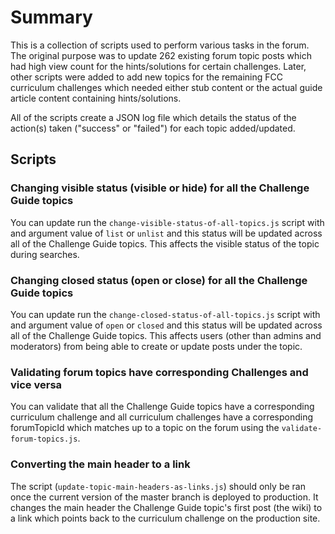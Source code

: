 # Summary
This is a collection of scripts used to perform various tasks in the forum.  The original purpose was to update 262 existing forum topic posts which had high view count for the hints/solutions for certain challenges.  Later, other scripts were added to add new topics for the remaining FCC curriculum challenges which needed either stub content or the actual guide article content containing hints/solutions.

All of the scripts create a JSON log file which details the status of the action(s) taken ("success" or "failed") for each topic added/updated.
## Scripts

### Changing visible status (visible or hide) for all the Challenge Guide topics
You can update run the `change-visible-status-of-all-topics.js` script with and argument value of `list` or `unlist` and this status will be updated across all of the Challenge Guide topics. This affects the visible status of the topic during searches.

### Changing closed status (open or close) for all the Challenge Guide topics
You can update run the `change-closed-status-of-all-topics.js` script with and argument value of `open` or `closed` and this status will be updated across all of the Challenge Guide topics.  This affects users (other than admins and moderators) from being able to create or update posts under the topic.

### Validating forum topics have corresponding Challenges and vice versa
You can validate that all the Challenge Guide topics have a corresponding curriculum challenge and all curriculum challenges have a corresponding forumTopicId which matches up to a topic on the forum using the `validate-forum-topics.js`.

### Converting the main header to a link
The script (`update-topic-main-headers-as-links.js`) should only be ran once the current version of the master branch is deployed to production.  It changes the main header the Challenge Guide topic's first post (the wiki) to a link which points back to the curriculum challenge on the production site.


